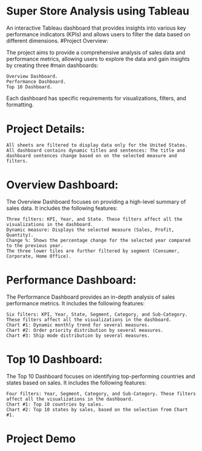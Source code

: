 # Super Store Analysis using Tableau
An interactive Tableau dashboard that provides insights into various key performance indicators (KPIs) and allows users to filter the data based on different dimensions.
#Project Overview:

The project aims to provide a comprehensive analysis of sales data and performance metrics, allowing users to explore the data and gain insights by creating three #main dashboards:

    Overview Dashboard.
    Performance Dashboard.
    Top 10 Dashboard.

Each dashboard has specific requirements for visualizations, filters, and formatting.
# Project Details:

    All sheets are filtered to display data only for the United States.
    All dashboard contains dynamic titles and sentences: The title and dashboard sentences change based on on the selected measure and filters.

# Overview Dashboard:

The Overview Dashboard focuses on providing a high-level summary of sales data. It includes the following features:

    Three filters: KPI, Year, and State. These filters affect all the visualizations in the dashboard.
    Dynamic measure: Displays the selected measure (Sales, Profit, Quantity).
    Change %: Shows the percentage change for the selected year compared to the previous year.
    The three lower tiles are further filtered by segment (Consumer, Corporate, Home Office).

# Performance Dashboard:

The Performance Dashboard provides an in-depth analysis of sales performance metrics. It includes the following features:

    Six filters: KPI, Year, State, Segment, Category, and Sub-Category. These filters affect all the visualizations in the dashboard.
    Chart #1: Dynamic monthly trend for several measures.
    Chart #2: Order priority distribution by several measures.
    Chart #3: Ship mode distribution by several measures.

# Top 10 Dashboard:

The Top 10 Dashboard focuses on identifying top-performing countries and states based on sales. It includes the following features:

    Four filters: Year, Segment, Category, and Sub-Category. These filters affect all the visualizations in the dashboard.
    Chart #1: Top 10 countries by sales.
    Chart #2: Top 10 states by sales, based on the selection from Chart #1.

# Project Demo

